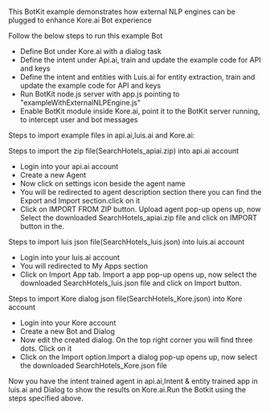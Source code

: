 
This BotKit example demonstrates how external NLP engines can be plugged to enhance Kore.ai Bot experience

Follow the below steps to run this example Bot

- Define Bot under Kore.ai with a dialog task
- Define the intent under Api.ai, train and update the example code for API and keys
- Define the intent and entities with Luis.ai for entity extraction, train and update the example code for API and keys
- Run BotKit node.js server with app.js pointing to "exampleWithExternalNLPEngine.js"
- Enable BotKit module inside Kore.ai, point it to the BotKit server running, to intercept user and bot messages

Steps to import example files in api.ai,luis.ai and Kore.ai:

Steps to import the zip file(SearchHotels_apiai.zip) into api.ai account

- Login into your api.ai account 
- Create a new Agent
- Now click on settings icon beside the agent name
- You will be redirected to agent description section there you can find the Export and Import section.click on it
- Click on IMPORT FROM ZIP button. Upload agent pop-up opens up, now Select the downloaded SearchHotels_apiai.zip file and click on IMPORT    button in the.

Steps to import luis json file(SearchHotels_luis.json) into luis.ai account

- Login into your luis.ai account 
- You will redirected to My Apps section
- Click on Import App tab. Import a app pop-up opens up, now select the downloaded SearchHotels_luis.json file and click on Import button.

Steps to import Kore dialog json file(SearchHotels_Kore.json) into Kore account

- Login into your Kore account 
- Create a new Bot and Dialog
- Now edit the created dialog. On the top right corner you will find three dots. Click on it
- Click on the Import option.Import a dialog pop-up opens up, now select the downloaded SearchHotels_Kore.json file

Now you have the intent trained agent in api.ai,Intent & entity trained app in luis.ai and Dialog to show the results on Kore.ai.Run the Botkit using the steps specified above.

